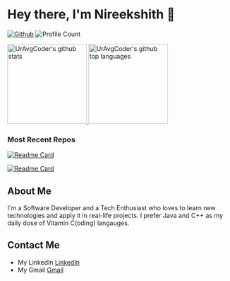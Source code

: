 # Hey there, I'm Nireekshith 👋

[![Github](https://img.shields.io/github/followers/uravgcoder?label=Follow&style=social)](https://github.com/UrAvgCoder)
![Profile Count](https://komarev.com/ghpvc/?username=UrAvgCoder) 

<a href="https://github.com/UrAvgCoder">
  <img height="180em" src="https://github-readme-stats.vercel.app/api?username=UrAvgCoder&theme=github_dark&show_icons=true&count_private=true" alt="UrAvgCoder's github stats" />
  <img height="180em" src="https://github-readme-stats.vercel.app/api/top-langs/?username=UrAvgCoder&theme=github_dark&hide=javascript,html,css,php,tsql" alt="UrAvgCoder's github top languages" />
</a>
<br/>

### Most Recent Repos
[![Readme Card](https://github-readme-stats.vercel.app/api/pin/?username=UrAvgCoder&theme=github_dark&repo=Springboot-RabbitMQ-Communication)](https://github.com/UrAvgCoder/Springboot-RabbitMQ-Communication)

[![Readme Card](https://github-readme-stats.vercel.app/api/pin/?username=UrAvgCoder&theme=github_dark&repo=PathVisualization)](https://github.com/UrAvgCoder/PathVisualization)



##  About Me

I'm a Software Developer and a Tech Enthusiast who loves to learn new technologies and apply it in real-life projects. I prefer Java and C++ as my daily dose of Vitamin C(oding) langauges. 

## Contact Me
- My LinkedIn <a href="https://www.linkedin.com/in/uravgcoder/">LinkedIn</a>
- My Gmail <a href="mailto://niri1607@gmail.com">Gmail</a>
